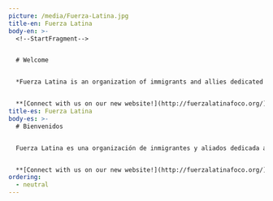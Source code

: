 ```yaml
---
picture: /media/Fuerza-Latina.jpg
title-en: Fuerza Latina
body-en: >-
  <!--StartFragment-->


  # Welcome


  *Fuerza Latina is an organization of immigrants and allies dedicated to educating, informing, organizing, and promoting change to facilitate an improved quality of life for immigrants in our community.*


  **[Connect with us on our new website!](http://fuerzalatinafoco.org/)**
title-es: Fuerza Latina
body-es: >-
  # Bienvenidos


  Fuerza Latina es una organización de inmigrantes y aliados dedicada a educar, informar, organizar, y proveer cambio para facilitar una buena calidad de vida para inmigrantes en nuestra comunidad.


  **[Connect with us on our new website!](http://fuerzalatinafoco.org/)**
ordering:
  - neutral
---
```

